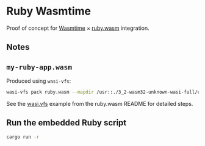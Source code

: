 # Ruby Wasmtime

Proof of concept for [Wasmtime]() × [ruby.wasm]() integration.

## Notes

## `my-ruby-app.wasm`

Produced using `wasi-vfs`:

```sh
wasi-vfs pack ruby.wasm --mapdir /usr::./3_2-wasm32-unknown-wasi-full/usr -o ruby-vfs.wasm
```

See the [wasi.vfs](https://github.com/ruby/ruby.wasm#quick-example-how-to-package-your-ruby-application-as-a-wasi-application) example from the ruby.wasm README for detailed steps.

## Run the embedded Ruby script

```sh
cargo run -r
```
